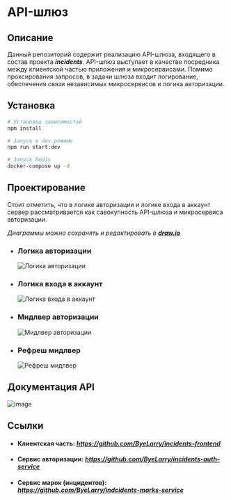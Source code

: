 # API-шлюз

## Описание

Данный репозиторий содержит реализацию API-шлюза, входящего в состав проекта ***incidents***.
API-шлюз выступает в качестве посредника между клиентской частью приложения и микросервисами. 
Помимо проксирования запросов, в задачи шлюза входит логирование, обеспечения связи независимых микросервисов и логика авторизации.

## Установка

```bash
# Установка зависимостей
npm install

# Запуск в dev режиме
npm run start:dev

# Запуск Redis
docker-compose up -d
```

## Проектирование

Стоит отметить, что в логике авторизации и логике входа в аккаунт сервер рассматривается как савокупность API-шлюза и микросервиса авторизации.

_Диаграммы можно сохранять и редактировать в ***[draw.io](https://app.diagrams.net/)***_

- ### Логика авторизации
  ![Логика авторизации](https://github.com/user-attachments/assets/481fe2e6-893c-4cdc-98e7-a3adb1b102b2)

- ### Логика входа в аккаунт
  ![Логика входа в аккаунт](https://github.com/user-attachments/assets/67e0861b-abd3-435f-96dc-a5744827eaae)

- ### Мидлвер авторизации
  ![Мидлвер авторизации](https://github.com/user-attachments/assets/d0fc7450-0ea2-473a-97a4-155a64b443da)

- ### Рефреш мидлвер
  ![Рефреш мидлвер](https://github.com/user-attachments/assets/11d0cbbd-29c0-482a-83f6-c3703a819758)


## Документация API
![image](https://github.com/user-attachments/assets/9c59f42f-6cbd-43de-8435-78274efe1bd2)

## Ссылки

- #### Клиентская часть:  *https://github.com/ByeLarry/incidents-frontend*
- #### Сервис авторизации:  *https://github.com/ByeLarry/incidents-auth-service*
- #### Сервис марок (инцидентов): *https://github.com/ByeLarry/indcidents-marks-service*


